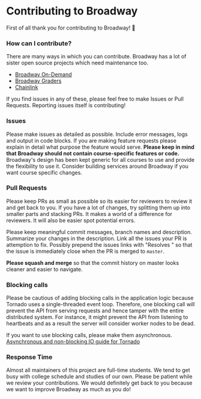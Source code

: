 # Contributing to Broadway

First of all thank you for contributing to Broadway! :tada:

### How can I contribute?
There are many ways in which you can contribute. Broadway has a lot of sister open source projects which need maintenance too.
* [Broadway On-Demand](https://github.com/illinois-cs241/broadway-on-demand)
* [Broadway Graders](https://github.com/illinois-cs241/broadway-grader)
* [Chainlink](https://github.com/illinois-cs241/chainlink)

If you find issues in any of these, please feel free to make Issues or Pull Requests. Reporting issues itself is contributing!

### Issues
Please make issues as detailed as possible. Include error messages, logs and output in code blocks. If you are making feature requests
please explain in detail what purpose the feature would serve. **Please keep in mind that Broadway should not contain course-specific 
features or code.** Broadway's design has been kept generic for all courses to use and provide the flexibility to use it. Consider building
services around Broadway if you want course specific changes.

### Pull Requests
Please keep PRs as small as possible so its easier for reviewers to review it and get back to you. If you have a lot of changes,
try splitting them up into smaller parts and stacking PRs. It makes a world of a difference for reviewers. It will also be easier
spot potential errors.

Please keep meaningful commit messages, branch names and description. Summarize your changes in the description. Link all the issues
your PR is attemption to fix. Possibly prepend the issues links with "Resolves " so that the issue is immediately close when the PR
is merged to `master`.

**Please squash and merge** so that the commit history on master looks cleaner and easier to navigate.

### Blocking calls
Please be cautious of adding blocking calls in the application logic because Tornado uses a single-threaded event loop. Therefore, 
one blocking call will prevent the API from serving requests and hence tamper with the entire distributed system. For instance, 
it might prevent the API from listening to heartbeats and as a result the server will consider worker nodes to be dead.

If you want to use blocking calls, please make them asynchronous. [Asynchronous and non-blocking IO guide for Tornado](http://www.tornadoweb.org/en/stable/guide/async.html)

### Response Time
Almost all maintainers of this project are full-time students. We tend to get busy with college schedule and studies of our own. Please
be patient while we review your contributions. We would definitely get back to you because we want to improve Broadway as much as you do!
